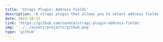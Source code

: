 ```yaml
---
title: 'Strapi Plugin: Address Fields'
description: 'A strapi plugin that allows you to select address fields (country, prefecture, city, etc).'
date: 2023-10-13
link: 'https://github.com/canhta/strapi-plugin-address-fields'
img: '../../assets/projects/github.png'
type: 'github'
---
```

